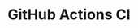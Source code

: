 # GitHub Actions CI








































































































































































































































































































































































































































































































































































































































































































































































































































































































































































































































































































































































































































































































































































































































































































































































































































































































































































































































































































































































































































































































































































































































































































































































































































































































































































































































































































